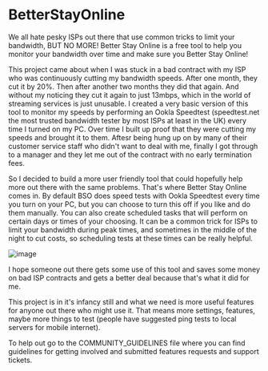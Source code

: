 # BetterStayOnline

We all hate pesky ISPs out there that use common tricks to limit your bandwidth, BUT NO MORE! Better Stay Online is a free tool to help you monitor your bandwidth over time and make sure you Better Stay Online!

This project came about when I was stuck in a bad contract with my ISP who was continuously cutting my bandwidth speeds. After one month, they cut it by 20%. Then after another two months they did that again. And without my noticing they cut it again to just 13mbps, which in the world of streaming services is just unusable. I created a very basic version of this tool to monitor my speeds by performing an Ookla Speedtest (speedtest.net the most trusted bandwidth tester by most ISPs at least in the UK) every time I turned on my PC. Over time I built up proof that they were cutting my speeds and brought it to them. Aftesr being hung up on by many of their customer service staff who didn't want to deal with me, finally I got through to a manager and they let me out of the contract with no early termination fees.

So I decided to build a more user friendly tool that could hopefully help more out there with the same problems. That's where Better Stay Online comes in. By default BSO does speed tests with Ookla Speedtest every time you turn on your PC, but you can choose to turn this off if you like and do them manually. You can also create scheduled tasks that will perform on certain days or times of your choosing. It can be a common trick for ISPs to limit your bandwidth during peak times, and sometimes in the middle of the night to cut costs, so scheduling tests at these times can be really helpful.

![image](https://user-images.githubusercontent.com/36111370/216768080-526d381b-1440-4d34-bc67-9e24a4307c4f.png)

I hope someone out there gets some use of this tool and saves some money on bad ISP contracts and gets a better deal because that's what it did for me. 

This project is in it's infancy still and what we need is more useful features for anyone out there who might use it. That means more settings, features, maybe more things to test (people have suggested ping tests to local servers for mobile internet). 

To help out go to the COMMUNITY_GUIDELINES file where you can find guidelines for getting involved and submitted features requests and support tickets.
